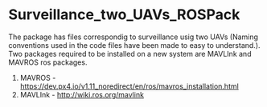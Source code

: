 # Surveillance_two_UAVs_ROSPack

The package has files correspondig to surveillance usig two UAVs (Naming conventions used in the code files have been made to easy to understand.).
Two packages required to be installed on a new system are MAVLInk and MAVROS ros packages.
1. MAVROS - https://dev.px4.io/v1.11_noredirect/en/ros/mavros_installation.html
2. MAVLInk - http://wiki.ros.org/mavlink
